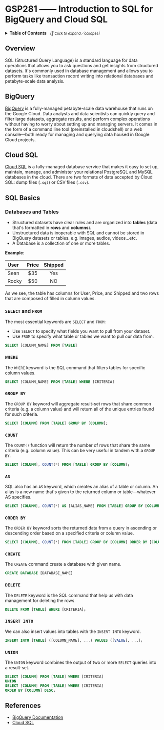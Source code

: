 # GSP281 —— Introduction to SQL for BigQuery and Cloud SQL

<details>
  <summary>
    <strong>Table of Contents</strong>
    <small><em>（🔎 Click to expand／collapse）</em></small>
  </summary>

- [Overview](#overview)
- [BigQuery](#bigquery)
- [Cloud SQL](#cloud-sql)
- [SQL Basics](#sql-basics)
  - [Databases and Tables](#databases-and-tables)
  - [`SELECT` and `FROM`](#select-and-from)
  - [`WHERE`](#where)
  - [`GROUP BY`](#group-by)
  - [`COUNT`](#count)
  - [`AS`](#as)
  - [`ORDER BY`](#order-by)
  - [`CREATE`](#create)
  - [`DELETE`](#delete)
  - [`INSERT INTO`](#insert-into)
  - [`UNION`](#union)
- [References](#references)

</details>

## Overview

SQL (Structured Query Language) is a standard language for data operations that allows you to ask questions and get insights from structured datasets. It's commonly used in database management and allows you to perform tasks like transaction record writing into relational databases and petabyte-scale data analysis.

## BigQuery

[BigQuery](https://cloud.google.com/bigquery/) is a fully-managed petabyte-scale data warehouse that runs on the Google Cloud. Data analysts and data scientists can quickly query and filter large datasets, aggregate results, and perform complex operations without having to worry about setting up and managing servers. It comes in the form of a command line tool (preinstalled in cloudshell) or a web console—both ready for managing and querying data housed in Google Cloud projects.

## Cloud SQL

[Cloud SQL](https://cloud.google.com/sql/) is a fully-managed database service that makes it easy to set up, maintain, manage, and administer your relational PostgreSQL and MySQL databases in the cloud. There are two formats of data accepted by Cloud SQL: dump files (`.sql`) or CSV files (`.csv`).

## SQL Basics

### Databases and Tables

- Structured datasets have clear rules and are organized into **tables** (data that's formatted in **rows** and **columns**).
- Unstructured data is inoperable with SQL and cannot be stored in BigQuery datasets or tables. e.g. images, audios, videos...etc.
- A Database is a collection of one or more tables.

**Example**:

| **User** | **Price** | **Shipped** |
| :------- | :-------: | :---------: |
| Sean     |    $35    |     Yes     |
| Rocky    |    $50    |     NO      |

As we see, the table has columns for User, Price, and Shipped and two rows that are composed of filled in column values.

### `SELECT` and `FROM`

The most essential keywords are `SELECT` and `FROM`:

- Use `SELECT` to specify what fields you want to pull from your dataset.
- Use `FROM` to specify what table or tables we want to pull our data from.

```sql
SELECT [COLUMN_NAME] FROM [TABLE]
```

### `WHERE`

The `WHERE` keyword is the SQL command that filters tables for specific column values.

```sql
SELECT [COLUMN_NAME] FROM [TABLE] WHERE [CRITERIA]
```

### `GROUP BY`

The `GROUP BY` keyword will aggregate result-set rows that share common criteria (e.g. a column value) and will return all of the unique entries found for such criteria.

```sql
SELECT [COLUMN] FROM [TABLE] GROUP BY [COLUMN];
```

### `COUNT`

The `COUNT()` function will return the number of rows that share the same criteria (e.g. column value). This can be very useful in tandem with a `GROUP BY`.

```sql
SELECT [COLUMN], COUNT(*) FROM [TABLE] GROUP BY [COLUMN];
```

### `AS`

SQL also has an `AS` keyword, which creates an alias of a table or column. An alias is a new name that's given to the returned column or table—whatever AS specifies.

```sql
SELECT [COLUMN], COUNT(*) AS [ALIAS_NAME] FROM [TABLE] GROUP BY [COLUMN];
```

### `ORDER BY`

The `ORDER BY` keyword sorts the returned data from a query in ascending or descending order based on a specified criteria or column value.

```sql
SELECT [COLUMN], COUNT(*) FROM [TABLE] GROUP BY [COLUMN] ORDER BY [COLUMN];
```

### `CREATE`

The `CREATE` command create a database with given name.

```sql
CREATE DATABASE [DATABASE_NAME]
```

### `DELETE`

The `DELETE` keyword is the SQL command that help us with data management for deleting the rows.

```sql
DELETE FROM [TABLE] WHERE [CRITERIA];
```

### `INSERT INTO`

We can also insert values into tables with the `INSERT INTO` keyword.

```sql
INSERT INTO [TABLE] ([COLUMN_NAME], ...) VALUES ([VALUE], ...);
```

### `UNION`

The `UNION` keyword combines the output of two or more `SELECT` queries into a result-set.

```sql
SELECT [COLUMN] FROM [TABLE] WHERE [CRITERIA]
UNION
SELECT [COLUMN] FROM [TABLE] WHERE [CRITERIA]
ORDER BY [COLUMN] DESC;
```

## References

- [BigQuery Documentation](https://cloud.google.com/bigquery/docs)
- [Cloud SQL](https://cloud.google.com/sql/docs)
